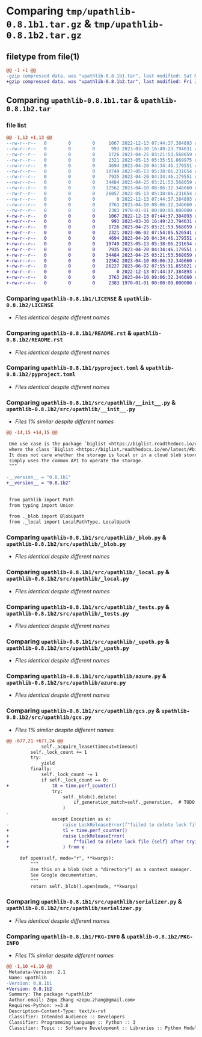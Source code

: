 # Comparing `tmp/upathlib-0.8.1b1.tar.gz` & `tmp/upathlib-0.8.1b2.tar.gz`

## filetype from file(1)

```diff
@@ -1 +1 @@
-gzip compressed data, was "upathlib-0.8.1b1.tar", last modified: Sat May 13 05:40:25 2023, max compression
+gzip compressed data, was "upathlib-0.8.1b2.tar", last modified: Fri Jan  1 00:00:00 2016, max compression
```

## Comparing `upathlib-0.8.1b1.tar` & `upathlib-0.8.1b2.tar`

### file list

```diff
@@ -1,13 +1,13 @@
--rw-r--r--   0        0        0     1067 2022-12-13 07:44:37.384893 upathlib-0.8.1b1/LICENSE
--rw-r--r--   0        0        0      993 2023-03-30 16:49:23.794031 upathlib-0.8.1b1/README.rst
--rw-r--r--   0        0        0     1726 2023-04-25 03:21:53.568059 upathlib-0.8.1b1/pyproject.toml
--rw-r--r--   0        0        0     2321 2023-05-13 05:35:51.869975 upathlib-0.8.1b1/src/upathlib/__init__.py
--rw-r--r--   0        0        0     4694 2023-04-20 04:34:46.179551 upathlib-0.8.1b1/src/upathlib/_blob.py
--rw-r--r--   0        0        0    10749 2023-05-13 05:38:06.231654 upathlib-0.8.1b1/src/upathlib/_local.py
--rw-r--r--   0        0        0     7935 2023-04-20 04:34:46.179551 upathlib-0.8.1b1/src/upathlib/_tests.py
--rw-r--r--   0        0        0    34484 2023-04-25 03:21:53.568059 upathlib-0.8.1b1/src/upathlib/_upath.py
--rw-r--r--   0        0        0    12562 2023-04-10 08:06:32.346660 upathlib-0.8.1b1/src/upathlib/azure.py
--rw-r--r--   0        0        0    26057 2023-05-13 05:38:06.231654 upathlib-0.8.1b1/src/upathlib/gcs.py
--rw-r--r--   0        0        0        0 2022-12-13 07:44:37.384893 upathlib-0.8.1b1/src/upathlib/py.typed
--rw-r--r--   0        0        0     3763 2023-04-10 08:06:32.346660 upathlib-0.8.1b1/src/upathlib/serializer.py
--rw-r--r--   0        0        0     2383 1970-01-01 00:00:00.000000 upathlib-0.8.1b1/PKG-INFO
+-rw-r--r--   0        0        0     1067 2022-12-13 07:44:37.384893 upathlib-0.8.1b2/LICENSE
+-rw-r--r--   0        0        0      993 2023-03-30 16:49:23.794031 upathlib-0.8.1b2/README.rst
+-rw-r--r--   0        0        0     1726 2023-04-25 03:21:53.568059 upathlib-0.8.1b2/pyproject.toml
+-rw-r--r--   0        0        0     2321 2023-06-02 07:54:05.526541 upathlib-0.8.1b2/src/upathlib/__init__.py
+-rw-r--r--   0        0        0     4694 2023-04-20 04:34:46.179551 upathlib-0.8.1b2/src/upathlib/_blob.py
+-rw-r--r--   0        0        0    10749 2023-05-13 05:38:06.231654 upathlib-0.8.1b2/src/upathlib/_local.py
+-rw-r--r--   0        0        0     7935 2023-04-20 04:34:46.179551 upathlib-0.8.1b2/src/upathlib/_tests.py
+-rw-r--r--   0        0        0    34484 2023-04-25 03:21:53.568059 upathlib-0.8.1b2/src/upathlib/_upath.py
+-rw-r--r--   0        0        0    12562 2023-04-10 08:06:32.346660 upathlib-0.8.1b2/src/upathlib/azure.py
+-rw-r--r--   0        0        0    26227 2023-06-02 07:55:31.855021 upathlib-0.8.1b2/src/upathlib/gcs.py
+-rw-r--r--   0        0        0        0 2022-12-13 07:44:37.384893 upathlib-0.8.1b2/src/upathlib/py.typed
+-rw-r--r--   0        0        0     3763 2023-04-10 08:06:32.346660 upathlib-0.8.1b2/src/upathlib/serializer.py
+-rw-r--r--   0        0        0     2383 1970-01-01 00:00:00.000000 upathlib-0.8.1b2/PKG-INFO
```

### Comparing `upathlib-0.8.1b1/LICENSE` & `upathlib-0.8.1b2/LICENSE`

 * *Files identical despite different names*

### Comparing `upathlib-0.8.1b1/README.rst` & `upathlib-0.8.1b2/README.rst`

 * *Files identical despite different names*

### Comparing `upathlib-0.8.1b1/pyproject.toml` & `upathlib-0.8.1b2/pyproject.toml`

 * *Files identical despite different names*

### Comparing `upathlib-0.8.1b1/src/upathlib/__init__.py` & `upathlib-0.8.1b2/src/upathlib/__init__.py`

 * *Files 1% similar despite different names*

```diff
@@ -14,15 +14,15 @@
 
 One use case is the package `biglist <https://biglist.readthedocs.io/en/latest/>`__,
 where the class `Biglist <https://biglist.readthedocs.io/en/latest/#biglist.Biglist>`__ takes a Upath object to indicate its location of storage.
 It does not care whether the storage is local or in a cloud blob store---it
 simply uses the common API to operate the storage.
 """
 
-__version__ = "0.8.1b1"
+__version__ = "0.8.1b2"
 
 
 from pathlib import Path
 from typing import Union
 
 from ._blob import BlobUpath
 from ._local import LocalPathType, LocalUpath
```

### Comparing `upathlib-0.8.1b1/src/upathlib/_blob.py` & `upathlib-0.8.1b2/src/upathlib/_blob.py`

 * *Files identical despite different names*

### Comparing `upathlib-0.8.1b1/src/upathlib/_local.py` & `upathlib-0.8.1b2/src/upathlib/_local.py`

 * *Files identical despite different names*

### Comparing `upathlib-0.8.1b1/src/upathlib/_tests.py` & `upathlib-0.8.1b2/src/upathlib/_tests.py`

 * *Files identical despite different names*

### Comparing `upathlib-0.8.1b1/src/upathlib/_upath.py` & `upathlib-0.8.1b2/src/upathlib/_upath.py`

 * *Files identical despite different names*

### Comparing `upathlib-0.8.1b1/src/upathlib/azure.py` & `upathlib-0.8.1b2/src/upathlib/azure.py`

 * *Files identical despite different names*

### Comparing `upathlib-0.8.1b1/src/upathlib/gcs.py` & `upathlib-0.8.1b2/src/upathlib/gcs.py`

 * *Files 1% similar despite different names*

```diff
@@ -677,21 +677,24 @@
             self._acquire_lease(timeout=timeout)
         self._lock_count += 1
         try:
             yield
         finally:
             self._lock_count -= 1
             if self._lock_count == 0:
+                t0 = time.perf_counter()
                 try:
                     self._blob().delete(
                         if_generation_match=self._generation,  # TODO: should we remove this condition?
                     )
-
                 except Exception as e:
-                    raise LockReleaseError(f"failed to delete lock file {self}") from e
+                    t1 = time.perf_counter()
+                    raise LockReleaseError(
+                        f"failed to delete lock file {self} after trying for {t1 - t0:.2f} seconds"
+                    ) from e
 
     def open(self, mode="r", **kwargs):
         """
         Use this on a blob (not a "directory") as a context manager.
         See Google documentation.
         """
         return self._blob().open(mode, **kwargs)
```

### Comparing `upathlib-0.8.1b1/src/upathlib/serializer.py` & `upathlib-0.8.1b2/src/upathlib/serializer.py`

 * *Files identical despite different names*

### Comparing `upathlib-0.8.1b1/PKG-INFO` & `upathlib-0.8.1b2/PKG-INFO`

 * *Files 1% similar despite different names*

```diff
@@ -1,10 +1,10 @@
 Metadata-Version: 2.1
 Name: upathlib
-Version: 0.8.1b1
+Version: 0.8.1b2
 Summary: The package *upathlib*
 Author-email: Zepu Zhang <zepu.zhang@gmail.com>
 Requires-Python: >=3.8
 Description-Content-Type: text/x-rst
 Classifier: Intended Audience :: Developers
 Classifier: Programming Language :: Python :: 3
 Classifier: Topic :: Software Development :: Libraries :: Python Modules
```

